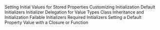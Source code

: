 Setting Initial Values for Stored Properties
Customizing Initialization
Default Initializers
Initializer Delegation for Value Types
Class Inheritance and Initialization
Failable Initializers
Required Initializers
Setting a Default Property Value with a Closure or Function
